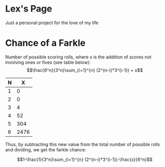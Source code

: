 # Lex's Page

Just a personal project for the love of my life

# Chance of a Farkle
Number of possible scoring rolls, where x is the addition of scores not involving ones or fives (see table below): $$\frac{6^n}{3^n}\sum_{i=1}^{n} (2^{n-i}*3^{i-1}) + x$$

| N | X |
| --- | --- |
| 1 | 0 |
| 2 | 0 |
| 3 | 4 |
| 4 | 52 |
| 5 | 304 |
| 6 | 2476 |

Thus, by subtracting this new value from the total number of possible rolls and dividing, we get the farkle chance:

$$1-\frac{1}{3^n}\sum_{i=1}^{n} (2^{n-i}*3^{i-1})-\frac{x}{6^n}$$
